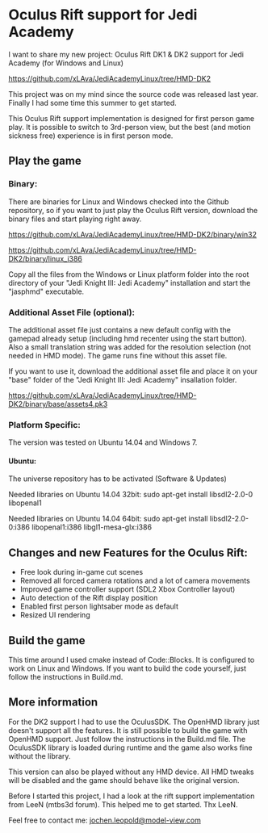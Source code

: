 Oculus Rift support for Jedi Academy
====================================

I want to share my new project: Oculus Rift DK1 & DK2 support for Jedi Academy (for Windows and Linux)

https://github.com/xLAva/JediAcademyLinux/tree/HMD-DK2

This project was on my mind since the source code was released last year. Finally I had some time this summer to get started.

This Oculus Rift support implementation is designed for first person game play. It is possible to switch to 3rd-person view, but the best (and motion sickness free) experience is in first person mode.


## Play the game

### Binary:

There are binaries for Linux and Windows checked into the Github repository, so if you want to just play the Oculus Rift version, download the binary files and start playing right away.

https://github.com/xLAva/JediAcademyLinux/tree/HMD-DK2/binary/win32

https://github.com/xLAva/JediAcademyLinux/tree/HMD-DK2/binary/linux_i386

Copy all the files from the Windows or Linux platform folder into the root directory of your "Jedi Knight III: Jedi Academy" installation and start the "jasphmd" executable.


### Additional Asset File (optional):

The additional asset file just contains a new default config with the gamepad already setup (including hmd recenter using the start button). 
Also a small translation string was added for the resolution selection (not needed in HMD mode).
The game runs fine without this asset file.

If you want to use it, download the additional asset file and place it on your "base" folder of the "Jedi Knight III: Jedi Academy" insallation folder.

https://github.com/xLAva/JediAcademyLinux/tree/HMD-DK2/binary/base/assets4.pk3


### Platform Specific:

The version was tested on Ubuntu 14.04 and Windows 7.

#### Ubuntu: 

The universe repository has to be activated (Software & Updates)

Needed libraries on Ubuntu 14.04 32bit:
sudo apt-get install libsdl2-2.0-0 libopenal1

Needed libraries on Ubuntu 14.04 64bit:
sudo apt-get install libsdl2-2.0-0:i386 libopenal1:i386 libgl1-mesa-glx:i386


## Changes and new Features for the Oculus Rift:

* Free look during in-game cut scenes
* Removed all forced camera rotations and a lot of camera movements
* Improved game controller support (SDL2 Xbox Controller layout)
* Auto detection of the Rift display position
* Enabled first person lightsaber mode as default
* Resized UI rendering


## Build the game

This time around I used cmake instead of Code::Blocks. It is configured to work on Linux and Windows. If you want to build the code yourself, just follow the instructions in Build.md.


## More information

For the DK2 support I had to use the OculusSDK. The OpenHMD library just doesn't support all the features. It is still possible to build the game with OpenHMD support. Just follow the instructions in the Build.md file.
The OculusSDK library is loaded during runtime and the game also works fine without the library. 

This version can also be played without any HMD device. All HMD tweaks will be disabled and the game should behave like the original version.

Before I started this project, I had a look at the rift support implementation from LeeN (mtbs3d forum). This helped me to get started. Thx LeeN.

Feel free to contact me: jochen.leopold@model-view.com
